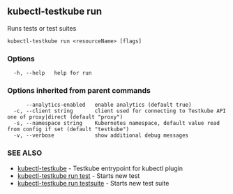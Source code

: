 ## kubectl-testkube run

Runs tests or test suites

```
kubectl-testkube run <resourceName> [flags]
```

### Options

```
  -h, --help   help for run
```

### Options inherited from parent commands

```
      --analytics-enabled   enable analytics (default true)
  -c, --client string       client used for connecting to Testkube API one of proxy|direct (default "proxy")
  -s, --namespace string    Kubernetes namespace, default value read from config if set (default "testkube")
  -v, --verbose             show additional debug messages
```

### SEE ALSO

* [kubectl-testkube](kubectl-testkube.md)	 - Testkube entrypoint for kubectl plugin
* [kubectl-testkube run test](kubectl-testkube_run_test.md)	 - Starts new test
* [kubectl-testkube run testsuite](kubectl-testkube_run_testsuite.md)	 - Starts new test suite

